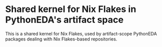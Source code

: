 # Shared kernel for Nix Flakes in PythonEDA's artifact space

This is a shared kernel for Nix Flakes, used by artifact-scope PythonEDA packages dealing with Nix Flakes-based repositories.
